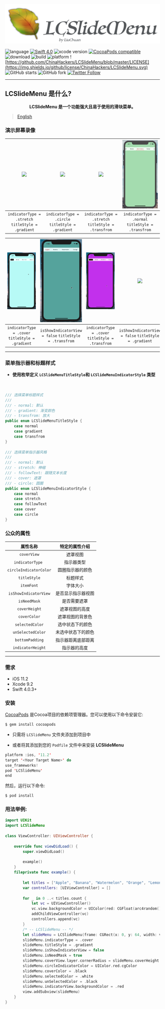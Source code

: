 ![](https://github.com/ChinaHackers/LCSlideMenu/raw/master/Screencast/LCSlideMenu.png)

![language](https://img.shields.io/badge/language-swift-orange.svg)
[![Swift  4.0](https://img.shields.io/badge/swift-4.0+-blue.svg?style=flat)](https://developer.apple.com/swift/)
![xcode version](https://img.shields.io/badge/xcode-9+-brightgreen.svg)
[![CocoaPods compatible](https://img.shields.io/cocoapods/v/LCSlideMenu.svg)](#cocoapods) 
![download](https://img.shields.io/cocoapods/dt/LCSlideMenu.svg)
![build ](https://img.shields.io/appveyor/ci/gruntjs/grunt/master.svg)
![platform](https://img.shields.io/cocoapods/p/LCSlideMenu.svg?style=flat)
![https://github.com/ChinaHackers/LCSlideMenu/blob/master/LICENSE](https://img.shields.io/github/license/ChinaHackers/LCSlideMenu.svg)
![GitHub starts](https://img.shields.io/github/stars/ChinaHackers/LCSlideMenu.svg?style=social&label=Stars)
![GitHub fork](https://img.shields.io/github/forks/ChinaHackers/LCSlideMenu.svg?style=social&label=Fork)
[![Twitter Follow](https://img.shields.io/twitter/follow/LiuChuan_.svg?style=social)](https://twitter.com/LiuChuan_)

---

##  LCSlideMenu 是什么?

<p align="center"> <b>  LCSlideMenu 是一个功能强大且易于使用的滑块菜单。</b></p> 


> [ English ](https://github.com/ChinaHackers/LCSlideMenu/blob/master/README.md)



### 演示屏幕录像

| ![](https://github.com/ChinaHackers/LCSlideMenu/raw/master/Screencast/Screencast01.gif) | ![](https://github.com/ChinaHackers/LCSlideMenu/raw/master/Screencast/Screencast02.gif) | ![](https://github.com/ChinaHackers/LCSlideMenu/raw/master/Screencast/Screencast03.gif) | ![](https://github.com/ChinaHackers/LCSlideMenu/raw/master/Screencast/Screencast04.gif) |
| :------------: | :------------: | :------------: | :------------: |
| `indicatorType = .stretch` `titleStyle = .gradient` |  `indicatorType = .circle` `titleStyle = .gradient` |  `indicatorType = .stretch` `titleStyle = .transfrom` |  `indicatorType = .normal` `titleStyle = .transfrom` |

| ![](https://github.com/ChinaHackers/LCSlideMenu/raw/master/Screencast/Screencast05.gif)  | ![](https://github.com/ChinaHackers/LCSlideMenu/raw/master/Screencast/Screencast06.gif)  |  ![](https://github.com/ChinaHackers/LCSlideMenu/raw/master/Screencast/Screencast08.gif) | ![](https://github.com/ChinaHackers/LCSlideMenu/raw/master/Screencast/Screencast07.gif) |
| :------------: | :------------: | :------------: | :------------: |
| `indicatorType = .cover` `titleStyle = .gradient` | `isShowIndicatorView = false`  `titleStyle = .transfrom` | `indicatorType = .cover` `titleStyle = .transfrom` | `isShowIndicatorView = false`  `titleStyle = .gradient` |

---
###  菜单指示器和标题样式

- **使用枚举定义 `LCSlideMenuTitleStyle`和 `LCSlideMenuIndicatorStyle` 类型**



```swift


/// 选择菜单标题样式
///
/// - normal: 默认
/// - gradient: 渐变颜色
/// - transfrom: 放大
public enum LCSlideMenuTitleStyle {
    case normal
    case gradient
    case transfrom
}

/// 选择菜单指示器风格
///
/// - normal: 默认
/// - stretch: 伸缩
/// - followText: 跟随文本长度
/// - cover: 遮罩
/// - circle: 圆圈
public enum LCSlideMenuIndicatorStyle {
    case normal
    case stretch
    case followText
    case cover
    case circle
}

```

### 公众的属性

|  属性名称	|  特定的属性介绍	|
| :------------: | :------------: | 
| `coverView` 		|  遮罩视图 |
|  `indicatorType `  	|  指示器类型  |
| `circleIndicatorColor` |  圆圈指示器的颜色  |
|  `titleStyle`			|  标题样式  |
| `itemFont`			|  字体大小  |
|  `isShowIndicatorView` |  是否显示指示器视图  |
|  `isNeedMask`  		|  是否需要遮罩  |
| `coverHeight`		| 遮罩视图的高度  |
|  `coverColor` 		|  遮罩视图的背景色  |
|  `selectedColor` 		| 选中状态下的颜色   |
|  `unSelectedColor` 	| 未选中状态下的颜色 |
| `bottomPadding`		| 指示器距离底部距离 |
| `indicatorHeight`		| 指示器的高度 |


---


### 需求

- iOS 11.2
- Xcode 9.2
- Swift 4.0.3+

### 安装

[CocoaPods](http://cocoapods.org/) 是Cocoa项目的依赖项管理器。您可以使用以下命令安装它:


```swift
$ gem install cocoapods
```

- 只需将 `LCSlideMenu` 文件夹添加到项目中

- 或者将其添加到您的 `Podfile` 文件中来安装 **LCSlideMenu**


```swift
platform :ios, '11.2'
target '<Your Target Name>' do
use_frameworks!
pod 'LCSlideMenu'
end
```


然后，运行以下命令:


```swift
$ pod install
```


### 用法举例:


```swift
import UIKit
import LCSlideMenu

class ViewController: UIViewController {

    override func viewDidLoad() {
        super.viewDidLoad()

        example()
    }
    fileprivate func example() {
        
        let titles = ["Apple", "Banana", "Watermelon", "Orange", "Lemon", "Pear","Strawberry", "Sapodilla", "Haw", "Grape","Mango", "Plum", "Persimmon", "Fig", "Betelnut"]
        var controllers: [UIViewController] = []
        
        for _ in 0 ..< titles.count {
            let vc = UIViewController()
            vc.view.backgroundColor = UIColor(red: CGFloat(arc4random() % 256) / 255, green: CGFloat(arc4random() % 256) / 255, blue: CGFloat(arc4random() % 256) / 255, alpha: 1)
            addChildViewController(vc)
            controllers.append(vc)
        }
      	/* -- LCSlideMenu -- */
        let slideMenu = LCSlideMenu(frame: CGRect(x: 0, y: 64, width: view.frame.width, height: 40), titles: titles, childControllers: controllers)
        slideMenu.indicatorType = .cover
        slideMenu.titleStyle = .gradient
        slideMenu.isShowIndicatorView = false
        slideMenu.isNeedMask = true
        slideMenu.coverView.layer.cornerRadius = slideMenu.coverHeight * 0.2
        slideMenu.circleIndicatorColor = UIColor.red.cgColor
        slideMenu.coverColor = .black
        slideMenu.selectedColor = .white
        slideMenu.unSelectedColor = .black
        slideMenu.indicatorView.backgroundColor = .red
        view.addSubview(slideMenu)
    }
}
```
